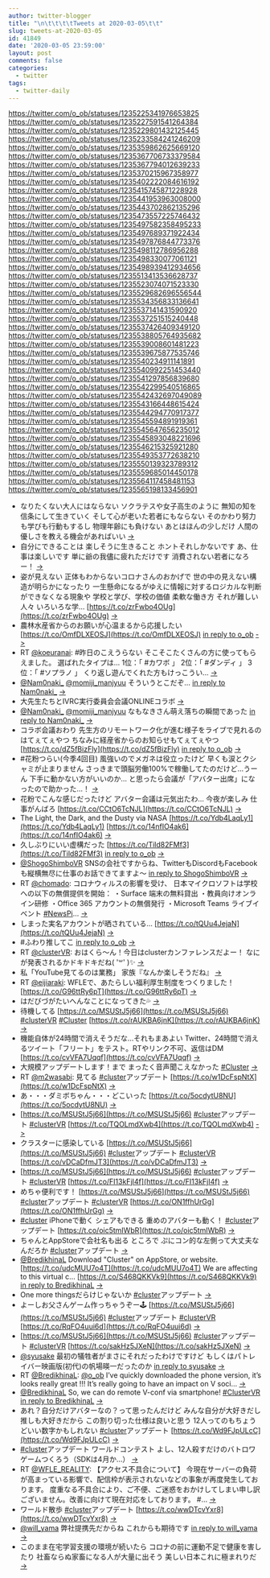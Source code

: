 ```yaml
---
author: twitter-blogger
title: "\n\t\t\t\tTweets at 2020-03-05\t\t"
slug: tweets-at-2020-03-05
id: 41849
date: '2020-03-05 23:59:00'
layout: post
comments: false
categories:
  - twitter
tags:
  - twitter-daily
---
```


https://twitter.com/o_ob/statuses/1235225341976653825 https://twitter.com/o_ob/statuses/1235227591541264384 https://twitter.com/o_ob/statuses/1235229801432125445 https://twitter.com/o_ob/statuses/1235233584241246209 https://twitter.com/o_ob/statuses/1235359862625669120 https://twitter.com/o_ob/statuses/1235367706733379584 https://twitter.com/o_ob/statuses/1235367794012639233 https://twitter.com/o_ob/statuses/1235370215967358977 https://twitter.com/o_ob/statuses/1235402222084616192 https://twitter.com/o_ob/statuses/1235415745871228928 https://twitter.com/o_ob/statuses/1235441953963008000 https://twitter.com/o_ob/statuses/1235443702862135296 https://twitter.com/o_ob/statuses/1235473557225746432 https://twitter.com/o_ob/statuses/1235497582358495233 https://twitter.com/o_ob/statuses/1235497689371922434 https://twitter.com/o_ob/statuses/1235497876844773376 https://twitter.com/o_ob/statuses/1235498112786956288 https://twitter.com/o_ob/statuses/1235498330077061121 https://twitter.com/o_ob/statuses/1235498939412934656 https://twitter.com/o_ob/statuses/1235513413536628737 https://twitter.com/o_ob/statuses/1235523074071523330 https://twitter.com/o_ob/statuses/1235529682696556544 https://twitter.com/o_ob/statuses/1235534356833136641 https://twitter.com/o_ob/statuses/1235537141431590920 https://twitter.com/o_ob/statuses/1235537251515240448 https://twitter.com/o_ob/statuses/1235537426409349120 https://twitter.com/o_ob/statuses/1235538805764935682 https://twitter.com/o_ob/statuses/1235539008601481223 https://twitter.com/o_ob/statuses/1235539675877535746 https://twitter.com/o_ob/statuses/1235540234911141891 https://twitter.com/o_ob/statuses/1235540992251453440 https://twitter.com/o_ob/statuses/1235541297856839680 https://twitter.com/o_ob/statuses/1235542299540516865 https://twitter.com/o_ob/statuses/1235542432697049089 https://twitter.com/o_ob/statuses/1235543166448615424 https://twitter.com/o_ob/statuses/1235544294770917377 https://twitter.com/o_ob/statuses/1235545594891919361 https://twitter.com/o_ob/statuses/1235545647656235012 https://twitter.com/o_ob/statuses/1235545893048221696 https://twitter.com/o_ob/statuses/1235546215325921280 https://twitter.com/o_ob/statuses/1235549353772638210 https://twitter.com/o_ob/statuses/1235550139323789312 https://twitter.com/o_ob/statuses/1235559685014450178 https://twitter.com/o_ob/statuses/1235564117458481153 https://twitter.com/o_ob/statuses/1235565198133456901  

*   なりたくない大人にはならない ソクラテスや女子高生のように 無知の知を信条にして生きていく そして心が老いた若者にもならない そのかわり努力も学びも行動もするし 物理年齢にも負けない あとはほんの少しだけ 人間の優しさを教える機会があればいい [->](https://twitter.com/o_ob/statuses/1235225341976653825)
*   自分にできることは 楽しそうに生きること ホントそれしかないです あ、仕事は楽しいです 単に爺の我儘に疲れただけです 消費されない若者になろー！ [->](https://twitter.com/o_ob/statuses/1235227591541264384)
*   姿が見えない 正体もわからないコロナさんのおかげで 世の中の見えない構造が明らかになったり 一生懸命になるがゆえに情報に対するロジカルな判断ができなくなる現象や 学校と学び、学校の価値 柔軟な働き方 それが難しい人々 いろいろな学… [https://t.co/zrFwbo4OUg](https://t.co/zrFwbo4OUg) [->](https://twitter.com/o_ob/statuses/1235229801432125445)
*   農林水産省からのお願いが心温まるから応援したい [https://t.co/OmfDLXEOSJ](https://t.co/OmfDLXEOSJ) [in reply to o_ob](https://twitter.com/o_ob/statuses/1235229801432125445) [->](https://twitter.com/o_ob/statuses/1235233584241246209)
*   RT [@koeuranai](https://twitter.com/koeuranai): #昨日のこえうらない そこそこたくさんの方に使ってもらえました。 選ばれたタイプは... 1位：「 #カワボ 」 2位：「 #ダンディ 」 3位：「 #ソプラノ 」 くり返し遊んでくれた方もけっこうい… [->](https://twitter.com/o_ob/statuses/1235359862625669120)
*   [@Nam0naki_](https://twitter.com/Nam0naki_) [@momiji_manjyuu](https://twitter.com/momiji_manjyuu) そういうとこだぞ… [in reply to Nam0naki_](https://twitter.com/Nam0naki_/statuses/1235365568456331266) [->](https://twitter.com/o_ob/statuses/1235367706733379584)
*   大先生たちとIVRC実行委員会会議ONLINEコラボ [->](https://twitter.com/o_ob/statuses/1235367794012639233)
*   [@Nam0naki_](https://twitter.com/Nam0naki_) [@momiji_manjyuu](https://twitter.com/momiji_manjyuu) なもなきさん萌え落ちの瞬間であった [in reply to Nam0naki_](https://twitter.com/Nam0naki_/statuses/1235369838932938752) [->](https://twitter.com/o_ob/statuses/1235370215967358977)
*   コラボ会議おわり 先生方のリモートワーク化が進む様子をライブで見れるのはてぇてぇやつ ちなみに経産省からのお知らせもてぇてぇやつ [https://t.co/dZ5fBizFly](https://t.co/dZ5fBizFly) [in reply to o_ob](https://twitter.com/o_ob/statuses/1235367794012639233) [->](https://twitter.com/o_ob/statuses/1235402222084616192)
*   #花粉つらい(今季4回目) 風強いのでメガネは役立ったけど 早くも涙とクシャミが止まりません さっきまで頭脳労働100%で稼働してたのだけど…うーん 下手に動かない方がいいのか… と思ったら会議が「アバター出席」になったので助かった…！ [->](https://twitter.com/o_ob/statuses/1235415745871228928)
*   花粉でこんな感じだったけど アバター会議は元気出たわ… 今夜が楽しみ 仕事がんばろ [https://t.co/CCtO6TcNJL](https://t.co/CCtO6TcNJL) [->](https://twitter.com/o_ob/statuses/1235441953963008000)
*   The Light, the Dark, and the Dusty via NASA [https://t.co/Ydb4LaqLy1](https://t.co/Ydb4LaqLy1) [https://t.co/14nfIO4ak6](https://t.co/14nfIO4ak6) [->](https://twitter.com/o_ob/statuses/1235443702862135296)
*   久しぶりにいい虚構だった [https://t.co/Tild82FMf3](https://t.co/Tild82FMf3) [in reply to o_ob](https://twitter.com/o_ob/statuses/1235229801432125445) [->](https://twitter.com/o_ob/statuses/1235473557225746432)
*   [@ShogoShimboVR](https://twitter.com/ShogoShimboVR) SNSの会社ですからね、TwitterもDiscordもFacebookも縦横無尽に仕事のお話できてますよ～ [in reply to ShogoShimboVR](https://twitter.com/ShogoShimboVR/statuses/1235493461400236037) [->](https://twitter.com/o_ob/statuses/1235497582358495233)
*   RT [@chomado](https://twitter.com/chomado): コロナウィルスの影響を受け、 日本マイクロソフトは学校への以下の無償提供を開始： ・Surface 端末の無料貸出 ・教員向けオンライン研修 ・Office 365 アカウントの無償発行 ・Microsoft Teams ライブイベント [#NewsPi](https://twitter.com/search?q=%23NewsPi&src=hash)… [->](https://twitter.com/o_ob/statuses/1235497689371922434)
*   しまった実名アカウントが晒されている… [https://t.co/tQUu4JejaN](https://t.co/tQUu4JejaN) [->](https://twitter.com/o_ob/statuses/1235497876844773376)
*   #ふわり推してこ [in reply to o_ob](https://twitter.com/o_ob/statuses/1235497876844773376) [->](https://twitter.com/o_ob/statuses/1235498112786956288)
*   RT [@clusterVR](https://twitter.com/clusterVR): おはくら～ん！今日はclusterカンファレンスだよー！ なにが発表されるかドキドキだね( '꒳' )✨ [->](https://twitter.com/o_ob/statuses/1235498330077061121)
*   私「YouTube見てるのは業務」 家族『なんか楽しそうだね』 [->](https://twitter.com/o_ob/statuses/1235498939412934656)
*   RT [@eijiaraki](https://twitter.com/eijiaraki): WFLEで、あたらしい福利厚生制度をつくりました！ [https://t.co/G96ttRy6pT](https://t.co/G96ttRy6pT) [->](https://twitter.com/o_ob/statuses/1235513413536628737)
*   はだびづがたいへんなことになってきた💦 [->](https://twitter.com/o_ob/statuses/1235523074071523330)
*   待機してる [https://t.co/MSUStJ5j66](https://t.co/MSUStJ5j66) [#clusterVR](https://twitter.com/search?q=%23clusterVR&src=hash) [#Cluster](https://twitter.com/search?q=%23Cluster&src=hash) [https://t.co/rAUKBA6jnK](https://t.co/rAUKBA6jnK) [->](https://twitter.com/o_ob/statuses/1235529682696556544)
*   機能自体が24時間で消えそうだな…それもまあよい Twitter、24時間で消えるツイート「フリート」をテスト。RTやリンク不可、返信はDM [https://t.co/cvVFA7Uqqf](https://t.co/cvVFA7Uqqf) [->](https://twitter.com/o_ob/statuses/1235534356833136641)
*   大規模アップデートします！まで まったく音声聞こえなかった [#Cluster](https://twitter.com/search?q=%23Cluster&src=hash) [->](https://twitter.com/o_ob/statuses/1235537141431590920)
*   RT [@m2wasabi](https://twitter.com/m2wasabi): 見てる [#cluster](https://twitter.com/search?q=%23cluster&src=hash)アップデート [https://t.co/w1DcFspNtX](https://t.co/w1DcFspNtX) [->](https://twitter.com/o_ob/statuses/1235537251515240448)
*   あ・・・ダミボちゃん・・・どこいった [https://t.co/5ocdytU8NU](https://t.co/5ocdytU8NU) [->](https://twitter.com/o_ob/statuses/1235537426409349120)
*   [https://t.co/MSUStJ5j66](https://t.co/MSUStJ5j66) [#cluster](https://twitter.com/search?q=%23cluster&src=hash)アップデート [#clusterVR](https://twitter.com/search?q=%23clusterVR&src=hash) [https://t.co/TQOLmdXwb4](https://t.co/TQOLmdXwb4) [->](https://twitter.com/o_ob/statuses/1235538805764935682)
*   クラスターに感染している [https://t.co/MSUStJ5j66](https://t.co/MSUStJ5j66) [#cluster](https://twitter.com/search?q=%23cluster&src=hash)アップデート [#clusterVR](https://twitter.com/search?q=%23clusterVR&src=hash) [https://t.co/vDCaDfmJT3](https://t.co/vDCaDfmJT3) [->](https://twitter.com/o_ob/statuses/1235539008601481223)
*   [https://t.co/MSUStJ5j66](https://t.co/MSUStJ5j66) [#cluster](https://twitter.com/search?q=%23cluster&src=hash)アップデート [#clusterVR](https://twitter.com/search?q=%23clusterVR&src=hash) [https://t.co/FI13kFjI4f](https://t.co/FI13kFjI4f) [->](https://twitter.com/o_ob/statuses/1235539675877535746)
*   めちゃ便利です！ [https://t.co/MSUStJ5j66](https://t.co/MSUStJ5j66) [#cluster](https://twitter.com/search?q=%23cluster&src=hash)アップデート [#clusterVR](https://twitter.com/search?q=%23clusterVR&src=hash) [https://t.co/ON1ffhUrGg](https://t.co/ON1ffhUrGg) [->](https://twitter.com/o_ob/statuses/1235540234911141891)
*   [#cluster](https://twitter.com/search?q=%23cluster&src=hash) iPhoneで動く シェアもできる 重めのアバターも動く！ [#cluster](https://twitter.com/search?q=%23cluster&src=hash)アップデート [https://t.co/oic5tmIWbR](https://t.co/oic5tmIWbR) [->](https://twitter.com/o_ob/statuses/1235540992251453440)
*   ちゃんとAppStoreで会社名も出る ところで ぷにコン的な左側って大丈夫なんだろか [#cluster](https://twitter.com/search?q=%23cluster&src=hash)アップデート [->](https://twitter.com/o_ob/statuses/1235541297856839680)
*   [@BredikhinaL](https://twitter.com/BredikhinaL) Download "Cluster" on AppStore, or website. [https://t.co/udcMUU7o4T](https://t.co/udcMUU7o4T) We are affecting to this virtual c… [https://t.co/S468QKKVk9](https://t.co/S468QKKVk9) [in reply to BredikhinaL](https://twitter.com/BredikhinaL/statuses/1235541458968551424) [->](https://twitter.com/o_ob/statuses/1235542299540516865)
*   One more thingsだらけじゃないか [#cluster](https://twitter.com/search?q=%23cluster&src=hash)アップデート [->](https://twitter.com/o_ob/statuses/1235542432697049089)
*   よーしお父さんゲーム作っちゃうぞー🕹 [https://t.co/MSUStJ5j66](https://t.co/MSUStJ5j66) [#cluster](https://twitter.com/search?q=%23cluster&src=hash)アップデート [#clusterVR](https://twitter.com/search?q=%23clusterVR&src=hash) [https://t.co/RqFO4uui6d](https://t.co/RqFO4uui6d) [->](https://twitter.com/o_ob/statuses/1235543166448615424)
*   [https://t.co/MSUStJ5j66](https://t.co/MSUStJ5j66) [#cluster](https://twitter.com/search?q=%23cluster&src=hash)アップデート [#clusterVR](https://twitter.com/search?q=%23clusterVR&src=hash) [https://t.co/sakHz5JXeN](https://t.co/sakHz5JXeN) [->](https://twitter.com/o_ob/statuses/1235544294770917377)
*   [@syusake](https://twitter.com/syusake) 最初の犠牲者がまさにそれだったわけですけど もしくはパトレイバー映画版(初代)の帆場暎一だったのか [in reply to syusake](https://twitter.com/syusake/statuses/1235544964240564232) [->](https://twitter.com/o_ob/statuses/1235545594891919361)
*   RT [@BredikhinaL](https://twitter.com/BredikhinaL): [@o_ob](https://twitter.com/o_ob) I’ve quickly downloaded the phone version, it’s looks really great !!! It’s really going to have an impact on V soci… [->](https://twitter.com/o_ob/statuses/1235545647656235012)
*   [@BredikhinaL](https://twitter.com/BredikhinaL) So, we can do remote V-conf via smartphone! [#ClusterVR](https://twitter.com/search?q=%23ClusterVR&src=hash) [in reply to BredikhinaL](https://twitter.com/BredikhinaL/statuses/1235544970637041664) [->](https://twitter.com/o_ob/statuses/1235545893048221696)
*   あれ？自分だけアバターなの？って思ったんだけど みんな自分が大好きだし推しも大好きだから この割り切った仕様は良いと思う 12人ってのもちょうどいい数字かもしれない [#cluster](https://twitter.com/search?q=%23cluster&src=hash)アップデート [https://t.co/Wd9FJpULcC](https://t.co/Wd9FJpULcC) [->](https://twitter.com/o_ob/statuses/1235546215325921280)
*   [#cluster](https://twitter.com/search?q=%23cluster&src=hash)アップデート ワールドコンテスト よし、12人殺すだけのバトロワゲームつくろう（SDKは4月か…） [->](https://twitter.com/o_ob/statuses/1235549353772638210)
*   RT [@WFLE_REALITY](https://twitter.com/WFLE_REALITY): 【アクセス不具合について】 今現在サーバーの負荷が高まっている影響で、配信枠が表示されないなどの事象が再度発生しております。 度重なる不具合により、ご不便、ご迷惑をおかけしてしまい申し訳ございません。改善に向けて現在対応をしております。 #… [->](https://twitter.com/o_ob/statuses/1235550139323789312)
*   ワールド散歩 [#cluster](https://twitter.com/search?q=%23cluster&src=hash)アップデート [https://t.co/wwDTcvYxr8](https://t.co/wwDTcvYxr8) [->](https://twitter.com/o_ob/statuses/1235559685014450178)
*   [@will_yama](https://twitter.com/will_yama) 弊社提携先だからね これからも期待です [in reply to will_yama](https://twitter.com/will_yama/statuses/1235562780314353666) [->](https://twitter.com/o_ob/statuses/1235564117458481153)
*   このまま在宅学習支援の環境が続いたら コロナの前に運動不足で健康を害したり 社畜ならぬ家畜になる人が大量に出そう 美しい日本これに極まれりだ [->](https://twitter.com/o_ob/statuses/1235565198133456901)